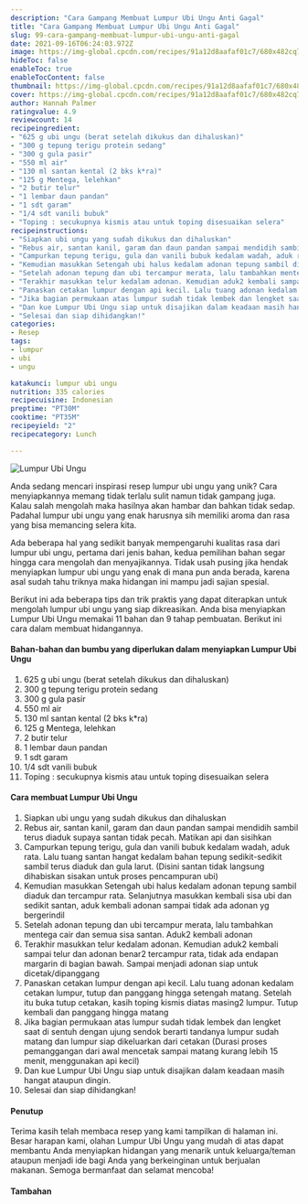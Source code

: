 ```yaml
---
description: "Cara Gampang Membuat Lumpur Ubi Ungu Anti Gagal"
title: "Cara Gampang Membuat Lumpur Ubi Ungu Anti Gagal"
slug: 99-cara-gampang-membuat-lumpur-ubi-ungu-anti-gagal
date: 2021-09-16T06:24:03.972Z
image: https://img-global.cpcdn.com/recipes/91a12d8aafaf01c7/680x482cq70/lumpur-ubi-ungu-foto-resep-utama.jpg
hideToc: false
enableToc: true
enableTocContent: false
thumbnail: https://img-global.cpcdn.com/recipes/91a12d8aafaf01c7/680x482cq70/lumpur-ubi-ungu-foto-resep-utama.jpg
cover: https://img-global.cpcdn.com/recipes/91a12d8aafaf01c7/680x482cq70/lumpur-ubi-ungu-foto-resep-utama.jpg
author: Hannah Palmer
ratingvalue: 4.9
reviewcount: 14
recipeingredient:
- "625 g ubi ungu (berat setelah dikukus dan dihaluskan)"
- "300 g tepung terigu protein sedang"
- "300 g gula pasir"
- "550 ml air"
- "130 ml santan kental (2 bks k*ra)"
- "125 g Mentega, lelehkan"
- "2 butir telur"
- "1 lembar daun pandan"
- "1 sdt garam"
- "1/4 sdt vanili bubuk"
- "Toping : secukupnya kismis atau untuk toping disesuaikan selera"
recipeinstructions:
- "Siapkan ubi ungu yang sudah dikukus dan dihaluskan"
- "Rebus air, santan kanil, garam dan daun pandan sampai mendidih sambil terus diaduk supaya santan tidak pecah. Matikan api dan sisihkan"
- "Campurkan tepung terigu, gula dan vanili bubuk kedalam wadah, aduk rata. Lalu tuang santan hangat kedalam bahan tepung sedikit-sedikit sambil terus diaduk dan gula larut. (Disini santan tidak langsung dihabiskan sisakan untuk proses pencampuran ubi)"
- "Kemudian masukkan Setengah ubi halus kedalam adonan tepung sambil diaduk dan tercampur rata. Selanjutnya masukkan kembali sisa ubi dan sedikit santan, aduk kembali adonan sampai tidak ada adonan yg bergerindil"
- "Setelah adonan tepung dan ubi tercampur merata, lalu tambahkan mentega cair dan semua sisa santan. Aduk2 kembali adonan"
- "Terakhir masukkan telur kedalam adonan. Kemudian aduk2 kembali sampai telur dan adonan benar2 tercampur rata, tidak ada endapan margarin di bagian bawah. Sampai menjadi adonan siap untuk dicetak/dipanggang"
- "Panaskan cetakan lumpur dengan api kecil. Lalu tuang adonan kedalam cetakan lumpur, tutup dan panggang hingga setengah matang. Setelah itu buka tutup cetakan, kasih toping kismis diatas masing2 lumpur. Tutup kembali dan panggang hingga matang"
- "Jika bagian permukaan atas lumpur sudah tidak lembek dan lengket saat di sentuh dengan ujung sendok berarti tandanya lumpur sudah matang dan lumpur siap dikeluarkan dari cetakan (Durasi proses pemanggangan dari awal mencetak sampai matang kurang lebih 15 menit, menggunakan api kecil)"
- "Dan kue Lumpur Ubi Ungu siap untuk disajikan dalam keadaan masih hangat ataupun dingin."
- "Selesai dan siap dihidangkan!"
categories:
- Resep
tags:
- lumpur
- ubi
- ungu

katakunci: lumpur ubi ungu 
nutrition: 335 calories
recipecuisine: Indonesian
preptime: "PT30M"
cooktime: "PT35M"
recipeyield: "2"
recipecategory: Lunch

---
```



![Lumpur Ubi Ungu](https://img-global.cpcdn.com/recipes/91a12d8aafaf01c7/680x482cq70/lumpur-ubi-ungu-foto-resep-utama.jpg)

Anda sedang mencari inspirasi resep lumpur ubi ungu yang unik? Cara menyiapkannya memang tidak terlalu sulit namun tidak gampang juga. Kalau salah mengolah maka hasilnya akan hambar dan bahkan tidak sedap. Padahal lumpur ubi ungu yang enak harusnya sih memiliki aroma dan rasa yang bisa memancing selera kita.


Ada beberapa hal yang sedikit banyak mempengaruhi kualitas rasa dari lumpur ubi ungu, pertama dari jenis bahan, kedua pemilihan bahan segar hingga cara mengolah dan menyajikannya. Tidak usah pusing jika hendak menyiapkan lumpur ubi ungu yang enak di mana pun anda berada, karena asal sudah tahu triknya maka hidangan ini mampu jadi sajian spesial.


Berikut ini ada beberapa tips dan trik praktis yang dapat diterapkan untuk mengolah lumpur ubi ungu yang siap dikreasikan. Anda bisa menyiapkan Lumpur Ubi Ungu memakai 11 bahan dan 9 tahap pembuatan. Berikut ini cara dalam membuat hidangannya.

<!--inarticleads1-->

#### Bahan-bahan dan bumbu yang diperlukan dalam menyiapkan Lumpur Ubi Ungu

1. 625 g ubi ungu (berat setelah dikukus dan dihaluskan)
1. 300 g tepung terigu protein sedang
1. 300 g gula pasir
1. 550 ml air
1. 130 ml santan kental (2 bks k*ra)
1. 125 g Mentega, lelehkan
1. 2 butir telur
1. 1 lembar daun pandan
1. 1 sdt garam
1. 1/4 sdt vanili bubuk
1. Toping : secukupnya kismis atau untuk toping disesuaikan selera

<!--inarticleads2-->

#### Cara membuat Lumpur Ubi Ungu

1. Siapkan ubi ungu yang sudah dikukus dan dihaluskan
1. Rebus air, santan kanil, garam dan daun pandan sampai mendidih sambil terus diaduk supaya santan tidak pecah. Matikan api dan sisihkan
1. Campurkan tepung terigu, gula dan vanili bubuk kedalam wadah, aduk rata. Lalu tuang santan hangat kedalam bahan tepung sedikit-sedikit sambil terus diaduk dan gula larut. (Disini santan tidak langsung dihabiskan sisakan untuk proses pencampuran ubi)
1. Kemudian masukkan Setengah ubi halus kedalam adonan tepung sambil diaduk dan tercampur rata. Selanjutnya masukkan kembali sisa ubi dan sedikit santan, aduk kembali adonan sampai tidak ada adonan yg bergerindil
1. Setelah adonan tepung dan ubi tercampur merata, lalu tambahkan mentega cair dan semua sisa santan. Aduk2 kembali adonan
1. Terakhir masukkan telur kedalam adonan. Kemudian aduk2 kembali sampai telur dan adonan benar2 tercampur rata, tidak ada endapan margarin di bagian bawah. Sampai menjadi adonan siap untuk dicetak/dipanggang
1. Panaskan cetakan lumpur dengan api kecil. Lalu tuang adonan kedalam cetakan lumpur, tutup dan panggang hingga setengah matang. Setelah itu buka tutup cetakan, kasih toping kismis diatas masing2 lumpur. Tutup kembali dan panggang hingga matang
1. Jika bagian permukaan atas lumpur sudah tidak lembek dan lengket saat di sentuh dengan ujung sendok berarti tandanya lumpur sudah matang dan lumpur siap dikeluarkan dari cetakan (Durasi proses pemanggangan dari awal mencetak sampai matang kurang lebih 15 menit, menggunakan api kecil)
1. Dan kue Lumpur Ubi Ungu siap untuk disajikan dalam keadaan masih hangat ataupun dingin.
1. Selesai dan siap dihidangkan!

#### Penutup

Terima kasih telah membaca resep yang kami tampilkan di halaman ini. Besar harapan kami, olahan Lumpur Ubi Ungu yang mudah di atas dapat membantu Anda menyiapkan hidangan yang menarik untuk keluarga/teman ataupun menjadi ide bagi Anda yang berkeinginan untuk berjualan makanan. Semoga bermanfaat dan selamat mencoba!

#### Tambahan



